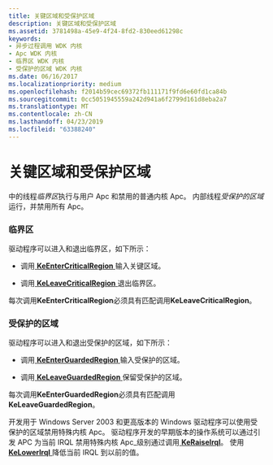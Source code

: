 ```yaml
---
title: 关键区域和受保护区域
description: 关键区域和受保护区域
ms.assetid: 3781498a-45e9-4f24-8fd2-830eed61298c
keywords:
- 异步过程调用 WDK 内核
- Apc WDK 内核
- 临界区 WDK 内核
- 受保护的区域 WDK 内核
ms.date: 06/16/2017
ms.localizationpriority: medium
ms.openlocfilehash: f2014b59cec69372fb111171f9fd6e60fd1ca84b
ms.sourcegitcommit: 0cc5051945559a242d941a6f2799d161d8eba2a7
ms.translationtype: MT
ms.contentlocale: zh-CN
ms.lasthandoff: 04/23/2019
ms.locfileid: "63388240"
---
```

# <a name="critical-regions-and-guarded-regions"></a>关键区域和受保护区域


中的线程*临界区*执行与用户 Apc 和禁用的普通内核 Apc。 内部线程*受保护的区域*运行，并禁用所有 Apc。

### <a name="critical-regions"></a>临界区

驱动程序可以进入和退出临界区，如下所示：

-   调用[ **KeEnterCriticalRegion** ](https://msdn.microsoft.com/library/windows/hardware/ff552021)输入关键区域。

-   调用[ **KeLeaveCriticalRegion** ](https://msdn.microsoft.com/library/windows/hardware/ff552964)退出临界区。

每次调用**KeEnterCriticalRegion**必须具有匹配调用**KeLeaveCriticalRegion**。

### <a name="guarded-regions"></a>受保护的区域

驱动程序可以进入和退出受保护的区域，如下所示：

-   调用[ **KeEnterGuardedRegion** ](https://msdn.microsoft.com/library/windows/hardware/ff552028)输入受保护的区域。

-   调用[ **KeLeaveGuardedRegion** ](https://msdn.microsoft.com/library/windows/hardware/ff552967)保留受保护的区域。

每次调用**KeEnterGuardedRegion**必须具有匹配调用**KeLeaveGuardedRegion**。

开发用于 Windows Server 2003 和更高版本的 Windows 驱动程序可以使用受保护的区域禁用特殊内核 Apc。 驱动程序开发的早期版本的操作系统可以通过引发 APC 为当前 IRQL 禁用特殊内核 Apc\_级别通过调用[ **KeRaiseIrql**](https://msdn.microsoft.com/library/windows/hardware/ff553079)。 使用[ **KeLowerIrql** ](https://msdn.microsoft.com/library/windows/hardware/ff552968)降低当前 IRQL 到以前的值。

 

 




